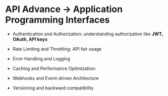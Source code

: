 # API Advance -> Application Programming Interfaces

* Authentication and Authorization:
understanding authorization like __JWT, OAuth, API keys__

* Rate Limiting and Throttling:
API fair usage

* Error Handling and Logging
* Caching and Performance Optimization:
* Webhooks and Event-driven Architecture
* Versioning and backward compatibility
